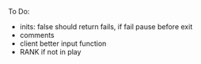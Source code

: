 To Do:
- inits: false should return fails, if fail pause before exit
- comments
- client better input function
- RANK if not in play